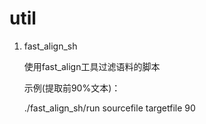 # util

1. fast_align_sh

    使用fast_align工具过滤语料的脚本
    
    示例(提取前90%文本)：
    
    ./fast_align_sh/run sourcefile targetfile 90
